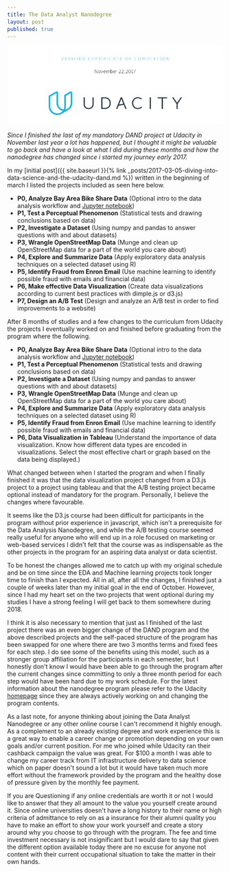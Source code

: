 ```yaml
---
title: The Data Analyst Nanodegree
layout: post
published: true
---
```


![DAND completed!](img/DAND-completion.png)

*Since I finished the last of my mandatory DAND project at Udacity in November
last year a lot has happened, but I thought it might be valuable to go back and
have a look at what I did during these months and how the nanodegree has changed
since i started my journey early 2017.*

In my [initial post]({{ site.baseurl }}{% link
_posts/2017-03-05-diving-into-data-science-and-the-udacity-dand.md %}) written
in the beginning of march I listed the projects included as seen here below.

* **P0, Analyze Bay Area Bike Share Data** (Optional intro to the data analysis
  workflow and [Jupyter notebook](https://jupyter.org))
* **P1, Test a Perceptual Phenomenon** (Statistical tests and drawing
  conclusions based on data)
* **P2, Investigate a Dataset** (Using numpy and pandas to answer questions
  with and about datasets)
* **P3, Wrangle OpenStreetMap Data** (Munge and clean up OpenStreetMap data for
  a part of the world you care about)
* **P4, Explore and Summarize Data** (Apply exploratory data analysis
  techniques on a selected dataset using R)
* **P5, Identify Fraud from Enron Email** (Use machine learning to identify
  possible fraud with emails and financial data)
* **P6, Make effective Data Visualization** (Create data visualizations
  according to current best practices with dimple.js or d3.js)
* **P7, Design an A/B Test** (Design and analyze an A/B test in order to find
  improvements to a website)

After 8 months of studies and a few changes to the curriculum from Udacity the
projects I eventually worked on and finished before graduating from the program
where the following.

* **P0, Analyze Bay Area Bike Share Data** (Optional intro to the data analysis
  workflow and [Jupyter notebook](https://jupyter.org))
* **P1, Test a Perceptual Phenomenon** (Statistical tests and drawing
  conclusions based on data)
* **P2, Investigate a Dataset** (Using numpy and pandas to answer questions
  with and about datasets)
* **P3, Wrangle OpenStreetMap Data** (Munge and clean up OpenStreetMap data for
  a part of the world you care about)
* **P4, Explore and Summarize Data** (Apply exploratory data analysis
  techniques on a selected dataset using R)
* **P5, Identify Fraud from Enron Email** (Use machine learning to identify
  possible fraud with emails and financial data)
* **P6, Data Visualization in Tableau** (Understand the importance of data
  visualization. Know how different data types are encoded in visualizations.
  Select the most effective chart or graph based on the data being displayed.)

What changed between when I started the program and when I finally finished it
was that the data visualization project changed from a D3.js project to a
project using tableau and that the A/B testing project became optional instead
of mandatory for the program. Personally, I believe the changes where
favourable. 

It seems like the D3.js course had been difficult for
participants in the program without prior experience in javascript, which isn't
a prerequisite for the Data Analysis Nanodegree, and while the A/B testing
course seemed really useful for anyone who will end up in a role focused on
marketing or web-based services I didn't felt that the course was as
indispensable as the other projects in the program for an aspiring data analyst
or data scientist. 

To be honest the changes allowed me to catch up with my original schedule and be
on time since the EDA and Machine learning projects took longer time to finish
than I expected. All in all, after all the changes, I finished just a couple of
weeks later than my initial goal in the end of October. However, since I had my
heart set on the two projects that went optional during my studies I have
a strong feeling I will get back to them somewhere during 2018.

I think it is also necessary to mention that just as I finished of the last
project there was an even bigger change of the DAND program and the above
described projects and the self-paced structure of the program has been swapped
for one where there are two 3 months terms and fixed fees for each step.
I do see some of the benefits using this model, such as a stronger group
affiliation for the participants in each semester, but I honestly don't know I
would have been able to go through the program after the current changes since
committing to only a three month period  for each step would have been hard due
to my work schedule. For the latest information about the nanodegree program
please refer to the Udacity
[homepage](https://www.udacity.com/course/data-analyst-nanodegree--nd002) since
they are always actively working on and changing the program contents.

As a last note, for anyone thinking about joining the Data Analyst Nanodegree or
any other online course I can't recommend it highly enough. As a complement to
an already existing degree and work experience this is a great way to enable a
career change or promotion depending on your own goals and/or current position. 
For me who joined while
Udacity ran their cashback campaign the value was great. For $100 a month I was
able to change my career track from IT infrastructure delivery to data science
which on paper doesn't sound a lot but it would have taken much more effort
without the framework provided by the program and the healthy dose of pressure given by
the monthly fee payment.

If you are Questioning if any online credentials are worth it or not I would
like to answer that they all amount to the value you yourself create around it.
Since online universities doesn't have a long history to their name or high criteria of
admittance to rely on as a insurance for their alumni quality you have to make
an effort to show your work yourself and create a story around why you choose
to go through with the program. The fee and time investment necessary is not
insignificant but I would dare to say that given the different option available
today there are no excuse for anyone not content with their current
occupational situation to take the matter in their own hands.
